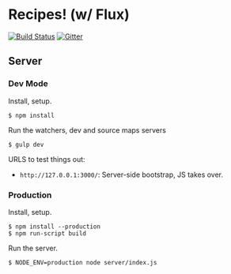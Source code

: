 Recipes! (w/ Flux)
==================

[![Build Status][trav_img]][trav_site]
[![Gitter](https://badges.gitter.im/Join%20Chat.svg)](https://gitter.im/seattlejs/seattlejs?utm_source=badge&utm_medium=badge&utm_campaign=pr-badge)

## Server

### Dev Mode

Install, setup.

```
$ npm install
```

Run the watchers, dev and source maps servers

```
$ gulp dev
```

URLS to test things out:

* `http://127.0.0.1:3000/`: Server-side bootstrap, JS takes over.

### Production

Install, setup.

```
$ npm install --production
$ npm run-script build
```

Run the server.

```
$ NODE_ENV=production node server/index.js
```

[trav]: https://travis-ci.org/
[trav_img]: https://api.travis-ci.org/FormidableLabs/recipes-flux.svg
[trav_site]: https://travis-ci.org/FormidableLabs/recipes-flux
